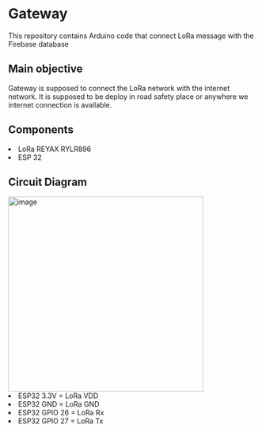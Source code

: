 # Gateway
This repository contains Arduino code that connect LoRa message with the Firebase database 

## Main objective
Gateway is supposed to connect the LoRa network with the internet network. It is supposed to be deploy in road safety place or anywhere we internet connection is available.

## Components
<li>LoRa REYAX RYLR896</li>
<li>ESP 32</li>

## Circuit Diagram
<img width="394" alt="image" src="https://github.com/HadiTeamProject/Gateway/assets/155265586/e04e5ef5-d64c-47ed-8568-41c0c40f71a5">


<li>ESP32 3.3V = LoRa VDD</li>
<li>ESP32 GND = LoRa GND </li>
<li> ESP32 GPIO 26 = LoRa Rx </li>
<li>ESP32 GPIO 27 = LoRa Tx</li>

